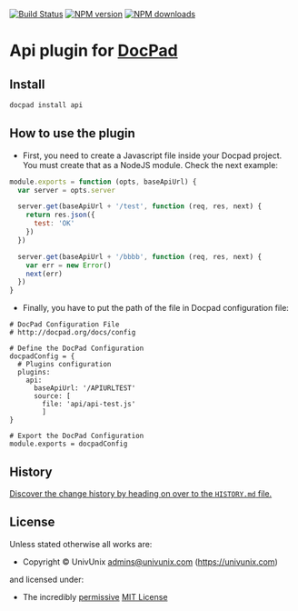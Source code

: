 [![Build Status](https://travis-ci.org/UnivUnix/docpad-plugin-api.svg?branch=master)](https://travis-ci.org/UnivUnix/docpad-plugin-api)
<span class="badge-npmversion"><a href="https://npmjs.org/package/docpad-plugin-api" title="View this project on NPM"><img src="https://img.shields.io/npm/v/docpad-plugin-api.svg" alt="NPM version" /></a></span>
<span class="badge-npmdownloads"><a href="https://npmjs.org/package/docpad-plugin-api" title="View this project on NPM"><img src="https://img.shields.io/npm/dm/docpad-plugin-api.svg" alt="NPM downloads" /></a></span>


# Api plugin for [DocPad](http://docpad.org)

<!-- INSTALL/ -->

## Install

``` bash
docpad install api
```

<!-- /INSTALL -->


## How to use the plugin

* First, you need to create a Javascript file inside your Docpad project.
You must create that as a NodeJS module. Check the next example:

``` javascript
module.exports = function (opts, baseApiUrl) {
  var server = opts.server

  server.get(baseApiUrl + '/test', function (req, res, next) {
    return res.json({
      test: 'OK'
    })
  })

  server.get(baseApiUrl + '/bbbb', function (req, res, next) {
    var err = new Error()
    next(err)
  })
}
```

* Finally, you have to put the path of the file in Docpad configuration file:

``` coffee-script
# DocPad Configuration File
# http://docpad.org/docs/config

# Define the DocPad Configuration
docpadConfig = {
  # Plugins configuration
  plugins:
    api:
      baseApiUrl: '/APIURLTEST'
      source: [
        file: 'api/api-test.js'
        ]
}

# Export the DocPad Configuration
module.exports = docpadConfig
```


<!-- HISTORY/ -->

## History
[Discover the change history by heading on over to the `HISTORY.md` file.](https://github.com/univunix/docpad-plugin-api/blob/master/HISTORY.md#files)

<!-- /HISTORY -->


<!-- LICENSE/ -->

## License

Unless stated otherwise all works are:

- Copyright &copy; UnivUnix <admins@univunix.com> (https://univunix.com)

and licensed under:

- The incredibly [permissive](http://en.wikipedia.org/wiki/Permissive_free_software_licence) [MIT License](http://opensource.org/licenses/mit-license.php)

<!-- /LICENSE -->
